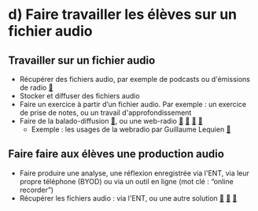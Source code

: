 # d) Faire travailler les élèves sur un fichier audio

## Travailler sur un fichier audio
* Récupérer des fichiers audio, par exemple de podcasts ou d'émissions de radio [🔗](https://www.franceculture.fr/philosophie)
* Stocker et diffuser des fichiers audio
* Faire un exercice à partir d’un fichier audio. Par exemple : un exercice de prise de notes, ou un travail d'approfondissement
* Faire de la balado-diffusion [🔗](https://archivistesqc.wordpress.com/2020/08/17/baladodiffusion/), ou une web-radio [🔗](https://www.education.gouv.fr/creer-une-radio-lyceenne-4691) [🔗](https://eduscol.education.fr/numerique/dossier/archives/baladodiffusion) [🔗](https://blog.juliendelmas.fr/?mettre-en-place-une-webradio) [🔗](https://padlet.com/cdi_siegfried67/l7s545626pbq)
	* Exemple : les usages de la webradio par Guillaume Lequien [🔗](https://www.atelierphilo.fr/category/travaux/webradio/)

## Faire faire aux élèves une production audio
* Faire produire une analyse, une réflexion enregistrée via l'ENT, via leur propre téléphone (BYOD) ou via un outil en ligne (mot clé : “online recorder”)
* Récupérer les fichiers audio : via l'ENT, ou une autre solution [🔗]() [🔗]() [🔗]()